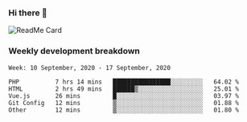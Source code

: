 ### Hi there 👋

<!--
**itzcy/itzcy** is a ✨ _special_ ✨ repository because its `README.md` (this file) appears on your GitHub profile.

Here are some ideas to get you started:

- 🔭 I’m currently working on ...
- 🌱 I’m currently learning ...
- 👯 I’m looking to collaborate on ...
- 🤔 I’m looking for help with ...
- 💬 Ask me about ...
- 📫 How to reach me: ...
- 😄 Pronouns: ...
- ⚡ Fun fact: ...
-->
![ReadMe Card](https://github-readme-stats.vercel.app/api?username=itzcy&show_icons=true&title_color=2d3198&icon_color=797cb8&text_color=24292e&bg_color=f6f8fa)

### Weekly development breakdown
<!--START_SECTION:waka-->
```text
Week: 10 September, 2020 - 17 September, 2020

PHP          7 hrs 14 mins   ████████████████░░░░░░░░░   64.02 % 
HTML         2 hrs 49 mins   ██████▒░░░░░░░░░░░░░░░░░░   25.01 % 
Vue.js       26 mins         █░░░░░░░░░░░░░░░░░░░░░░░░   03.97 % 
Git Config   12 mins         ▒░░░░░░░░░░░░░░░░░░░░░░░░   01.88 % 
Other        12 mins         ▒░░░░░░░░░░░░░░░░░░░░░░░░   01.80 % 
```
<!--END_SECTION:waka-->
